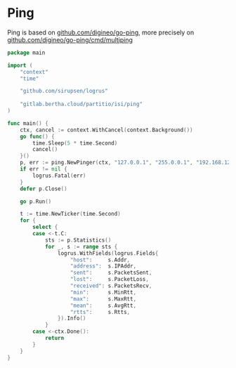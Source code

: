 # Ping

Ping is based on [github.com/digineo/go-ping](https://github.com/digineo/go-ping), 
more precisely on [github.com/digineo/go-ping/cmd/multiping](https://github.com/digineo/go-ping/tree/master/cmd/multiping)

```go
package main

import (
    "context"
    "time"

    "github.com/sirupsen/logrus"
    
    "gitlab.bertha.cloud/partitio/isi/ping"
)

func main() {
    ctx, cancel := context.WithCancel(context.Background())
    go func() {
        time.Sleep(5 * time.Second)
        cancel()
    }()
    p, err := ping.NewPinger(ctx, "127.0.0.1", "255.0.0.1", "192.168.12.1")
    if err != nil {
        logrus.Fatal(err)
    }
    defer p.Close()

    go p.Run()

    t := time.NewTicker(time.Second)
    for {
        select {
        case <-t.C:
            sts := p.Statistics()
            for _, s := range sts {
                logrus.WithFields(logrus.Fields{
                    "host":     s.Addr,
                    "address":  s.IPAddr,
                    "sent":     s.PacketsSent,
                    "lost":     s.PacketLoss,
                    "received": s.PacketsRecv,
                    "min":      s.MinRtt,
                    "max":      s.MaxRtt,
                    "mean":     s.AvgRtt,
                    "rtts":     s.Rtts,
                }).Info()
            }
        case <-ctx.Done():
            return
        }
    }
}
```
